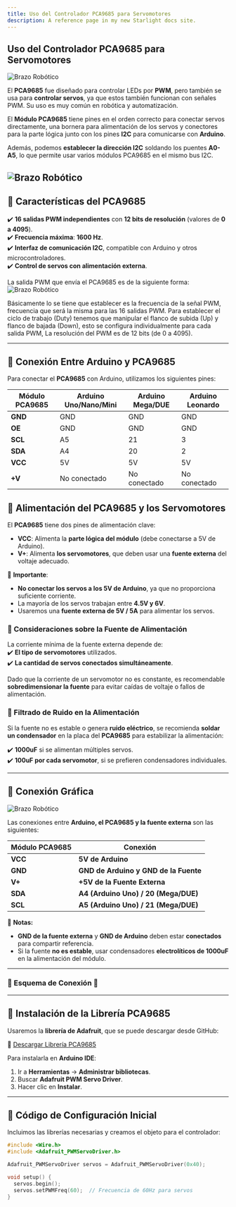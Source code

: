 ```yaml
---
title: Uso del Controlador PCA9685 para Servomotores
description: A reference page in my new Starlight docs site.
---
```


## Uso del Controlador PCA9685 para Servomotores

![Brazo Robótico](/src/assets/4119large.jpg)

El **PCA9685** fue diseñado para controlar LEDs por **PWM**, pero también se usa para **controlar servos**, ya que estos también funcionan con señales PWM. Su uso es muy común en robótica y automatización.

El **Módulo PCA9685** tiene pines en el orden correcto para conectar servos directamente, una bornera para alimentación de los servos y conectores para la parte lógica junto con los pines **I2C** para comunicarse con **Arduino**.

Además, podemos **establecer la dirección I2C** soldando los puentes **A0-A5**, lo que permite usar varios módulos PCA9685 en el mismo bus I2C.

![Brazo Robótico](/src/assets/controlador.jpg)
---

## 🔹 Características del PCA9685

✔️ **16 salidas PWM independientes** con **12 bits de resolución** (valores de **0 a 4095**).  
✔️ **Frecuencia máxima**: **1600 Hz**.  
✔️ **Interfaz de comunicación I2C**, compatible con Arduino y otros microcontroladores.  
✔️ **Control de servos con alimentación externa**.  


La salida PWM que envía el PCA9685 es de la siguiente forma:
![Brazo Robótico](/src/assets/Pulso%20PWM%20PCA9685.jpg)

Básicamente lo se tiene que establecer es la frecuencia de la señal PWM, frecuencia que será la misma para las 16 salidas PWM. Para establecer el ciclo de trabajo (Duty) tenemos que manipular el flanco de subida (Up) y flanco de bajada (Down), esto se configura individualmente para cada salida PWM, La resolución del PWM es de 12 bits (de 0 a 4095).

---

## 🔹 Conexión Entre Arduino y PCA9685

Para conectar el **PCA9685** con Arduino, utilizamos los siguientes pines:

| Módulo PCA9685 | Arduino Uno/Nano/Mini | Arduino Mega/DUE | Arduino Leonardo |
|---------------|------------------|---------------|----------------|
| **GND** | GND | GND | GND |
| **OE** | GND | GND | GND |
| **SCL** | A5 | 21 | 3 |
| **SDA** | A4 | 20 | 2 |
| **VCC** | 5V | 5V | 5V |
| **+V** | No conectado | No conectado | No conectado |

## 🔹 Alimentación del PCA9685 y los Servomotores

El **PCA9685** tiene dos pines de alimentación clave:

- **VCC**: Alimenta la **parte lógica del módulo** (debe conectarse a 5V de Arduino).  
- **V+**: Alimenta **los servomotores**, que deben usar una **fuente externa** del voltaje adecuado.  

📌 **Importante**:  
- **No conectar los servos a los 5V de Arduino**, ya que no proporciona suficiente corriente.  
- La mayoría de los servos trabajan entre **4.5V y 6V**.  
- Usaremos una **fuente externa de 5V / 5A** para alimentar los servos.  

### 🔹 Consideraciones sobre la Fuente de Alimentación

La corriente mínima de la fuente externa depende de:  
✔️ **El tipo de servomotores** utilizados.  
✔️ **La cantidad de servos conectados simultáneamente**.  

Dado que la corriente de un servomotor no es constante, es recomendable **sobredimensionar la fuente** para evitar caídas de voltaje o fallos de alimentación.  

### 🔹 Filtrado de Ruido en la Alimentación

Si la fuente no es estable o genera **ruido eléctrico**, se recomienda **soldar un condensador** en la placa del **PCA9685** para estabilizar la alimentación:

✔️ **1000uF** si se alimentan múltiples servos.  
✔️ **100uF por cada servomotor**, si se prefieren condensadores individuales.

---

## 🔹 Conexión Gráfica

![Brazo Robótico](/src/assets/4119large.jpg)

Las conexiones entre **Arduino, el PCA9685 y la fuente externa** son las siguientes:

| Módulo PCA9685 | Conexión |
|---------------|------------|
| **VCC** | **5V de Arduino** |
| **GND** | **GND de Arduino y GND de la Fuente** |
| **V+** | **+5V de la Fuente Externa** |
| **SDA** | **A4 (Arduino Uno) / 20 (Mega/DUE)** |
| **SCL** | **A5 (Arduino Uno) / 21 (Mega/DUE)** |

📌 **Notas:**
- **GND de la fuente externa** y **GND de Arduino** deben estar **conectados** para compartir referencia.
- Si la fuente **no es estable**, usar condensadores **electrolíticos de 1000uF** en la alimentación del módulo.

---

### 📌 Esquema de Conexión 📌



---

## 🔹 Instalación de la Librería PCA9685

Usaremos la **librería de Adafruit**, que se puede descargar desde GitHub:

🔗 [Descargar Librería PCA9685](https://github.com/adafruit/Adafruit-PWM-Servo-Driver-Library)

Para instalarla en **Arduino IDE**:
1. Ir a **Herramientas** → **Administrar bibliotecas**.
2. Buscar **Adafruit PWM Servo Driver**.
3. Hacer clic en **Instalar**.

---

## 🔹 Código de Configuración Inicial

Incluimos las librerías necesarias y creamos el objeto para el controlador:

```cpp
#include <Wire.h>
#include <Adafruit_PWMServoDriver.h>

Adafruit_PWMServoDriver servos = Adafruit_PWMServoDriver(0x40);

void setup() {
  servos.begin();
  servos.setPWMFreq(60);  // Frecuencia de 60Hz para servos
}
